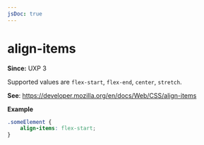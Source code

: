 ```yaml
---
jsDoc: true
---
```

# align-items

**Since:** UXP 3

Supported values are `flex-start`, `flex-end`, `center`, `stretch`.

**See**: https://developer.mozilla.org/en/docs/Web/CSS/align-items

**Example**

```css
.someElement {
    align-items: flex-start;
}
```

